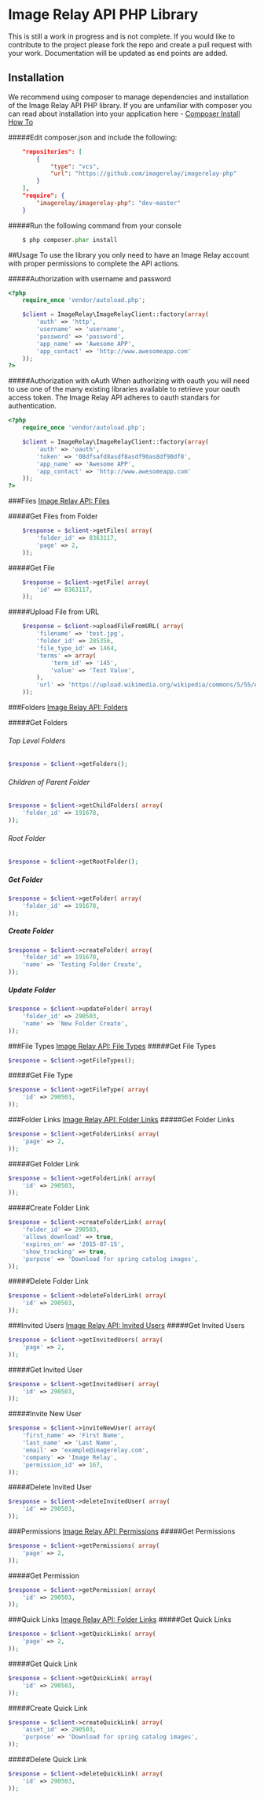 # Image Relay API PHP Library

This is still a work in progress and is not complete.  If you would like to contribute to the project please fork the repo and create a pull request with your work.  Documentation will be updated as end points are added.

## Installation

We recommend using composer to manage dependencies and installation of the Image Relay API PHP library.  If you are unfamiliar with composer you can read about installation into your application here - [Composer Install How To](https://getcomposer.org/doc/00-intro.md#installation-linux-unix-osx)

#####Edit composer.json and include the following:
```json
	"repositories": [
        {
            "type": "vcs",
            "url": "https://github.com/imagerelay/imagerelay-php"
        }
    ],
    "require": {
    	"imagerelay/imagerelay-php": "dev-master"
    }
```
#####Run the following command from your console
```php
	$ php composer.phar install
```

##Usage
To use the library you only need to have an Image Relay account with proper permissions to complete the API actions. 

#####Authorization with username and password
```php
<?php
	require_once 'vendor/autoload.php';

	$client = ImageRelay\ImageRelayClient::factory(array(
	    'auth' => 'http',
	    'username' => 'username',
	    'password' => 'password',
	    'app_name' => 'Awesome APP',
	    'app_contact' => 'http://www.awesomeapp.com'
	));
?>
```

#####Authorization with oAuth
When authorizing with oauth you will need to use one of the many existing libraries available to retrieve your oauth access token.  The Image Relay API adheres to oauth standars for authentication.

```php
<?php
	require_once 'vendor/autoload.php';

	$client = ImageRelay\ImageRelayClient::factory(array(
	    'auth' => 'oauth',
	    'token' => '08dfsafd8asdf8asdf90as8df90df8',
	    'app_name' => 'Awesome APP',
	    'app_contact' => 'http://www.awesomeapp.com'
	));
?>
```
###Files
[Image Relay API: Files](https://github.com/imagerelay/api/blob/master/sections/files.md)

#####Get Files from Folder
```php
	$response = $client->getFiles( array(
		'folder_id' => 8363117,
		'page' => 2,
	));
```

#####Get File
```php
	$response = $client->getFile( array(
		'id' => 8363117,
	));
```

#####Upload File from URL
```php
	$response = $client->uploadFileFromURL( array(
		'filename' => 'test.jpg',
		'folder_id' => 285356,
		'file_type_id' => 1464,
		'terms' => array(
			'term_id' => '145',
			'value' => 'Test Value',
		),
		'url' => 'https://upload.wikimedia.org/wikipedia/commons/5/55/Atelopus_zeteki1.jpg'
	));
```

###Folders
[Image Relay API: Folders](https://github.com/imagerelay/API/blob/master/sections/folders.md)

#####Get Folders

###### Top Level Folders
```php
$response = $client->getFolders();
```

###### Children of Parent Folder
```php
$response = $client->getChildFolders( array(
	'folder_id' => 191678,
));
```

###### Root Folder
```php
$response = $client->getRootFolder();
```

##### Get Folder
```php
$response = $client->getFolder( array(
	'folder_id' => 191678,
));
```

##### Create Folder
```php
$response = $client->createFolder( array(
	'folder_id' => 191678,
	'name' => 'Testing Folder Create',
));
```

##### Update Folder
```php
$response = $client->updateFolder( array(
	'folder_id' => 290503,
	'name' => 'New Folder Create',
));
```

###File Types
[Image Relay API: File Types](https://github.com/imagerelay/API/blob/master/sections/file_types.md)
#####Get File Types
```php
$response = $client->getFileTypes();
```

#####Get File Type
```php
$response = $client->getFileType( array(
	'id' => 290503,
));
```

###Folder Links
[Image Relay API: Folder Links](https://github.com/imagerelay/API/blob/master/sections/folder_links.md)
#####Get Folder Links
```php
$response = $client->getFolderLinks( array(
	'page' => 2,
));
```

#####Get Folder Link
```php
$response = $client->getFolderLink( array(
	'id' => 290503,
));
```

#####Create Folder Link
```php
$response = $client->createFolderLink( array(
	'folder_id' => 290503,
	'allows_download' => true,
	'expires_on' => '2015-07-15',
	'show_tracking' => true,
	'purpose' => 'Download for spring catalog images',
));
```

#####Delete Folder Link
```php
$response = $client->deleteFolderLink( array(
	'id' => 290503,
));
```

###Invited Users
[Image Relay API: Invited Users](https://github.com/imagerelay/API/blob/master/sections/invited_users.md)
#####Get Invited Users
```php
$response = $client->getInvitedUsers( array(
	'page' => 2,
));
```

#####Get Invited User
```php
$response = $client->getInvitedUser( array(
	'id' => 290503,
));
```

#####Invite New User
```php
$response = $client->inviteNewUser( array(
	'first_name' => 'First Name',
	'last_name' => 'Last Name',
	'email' => 'example@imagerelay.com',
	'company' => 'Image Relay',
	'permission_id' => 167,
));
```

#####Delete Invited User
```php
$response = $client->deleteInvitedUser( array(
	'id' => 290503,
));
```

###Permissions
[Image Relay API: Permissions](https://github.com/imagerelay/api/blob/master/sections/permissions.md#permissions)
#####Get Permissions
```php
$response = $client->getPermissions( array(
	'page' => 2,
));
```

#####Get Permission
```php
$response = $client->getPermission( array(
	'id' => 290503,
));
```

###Quick Links
[Image Relay API: Folder Links](https://github.com/imagerelay/API/blob/master/sections/quick_links.md)
#####Get Quick Links
```php
$response = $client->getQuickLinks( array(
	'page' => 2,
));
```

#####Get Quick Link
```php
$response = $client->getQuickLink( array(
	'id' => 290503,
));
```

#####Create Quick Link
```php
$response = $client->createQuickLink( array(
	'asset_id' => 290503,
	'purpose' => 'Download for spring catalog images',
));
```

#####Delete Quick Link
```php
$response = $client->deleteQuickLink( array(
	'id' => 290503,
));
```